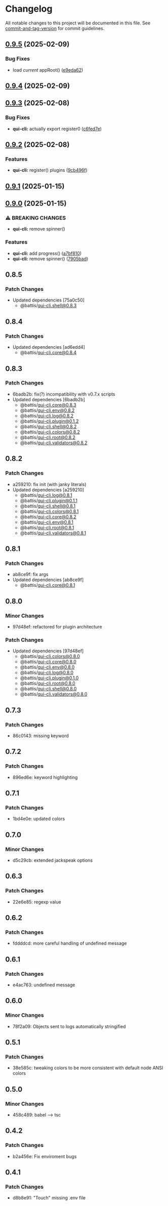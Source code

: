 # Changelog

All notable changes to this project will be documented in this file. See [commit-and-tag-version](https://github.com/absolute-version/commit-and-tag-version) for commit guidelines.

## [0.9.5](https://github.com/battis/qui-cli/compare/qui-cli/0.9.4...qui-cli/0.9.5) (2025-02-09)


### Bug Fixes

* load _current_ appRoot() ([e9eda62](https://github.com/battis/qui-cli/commit/e9eda6267532ff998ee9c59ec3fb07ed713b7dd9))

## [0.9.4](https://github.com/battis/qui-cli/compare/qui-cli/0.9.3...qui-cli/0.9.4) (2025-02-09)

## [0.9.3](https://github.com/battis/qui-cli/compare/qui-cli/0.9.2...qui-cli/0.9.3) (2025-02-08)


### Bug Fixes

* **qui-cli:** actually export register0 ([c6fed7e](https://github.com/battis/qui-cli/commit/c6fed7e38068c47edf4bb623b14cff027abaa186))

## [0.9.2](https://github.com/battis/qui-cli/compare/qui-cli/0.9.1...qui-cli/0.9.2) (2025-02-08)


### Features

* **qui-cli:** register() plugins ([9cb496f](https://github.com/battis/qui-cli/commit/9cb496f0522012262a22f6c81495f7d43561b32a))

## [0.9.1](https://github.com/battis/qui-cli/compare/qui-cli/0.9.0...qui-cli/0.9.1) (2025-01-15)

## [0.9.0](https://github.com/battis/qui-cli/compare/qui-cli/0.8.5...qui-cli/0.9.0) (2025-01-15)


### ⚠ BREAKING CHANGES

* **qui-cli:** remove spinner()

### Features

* **qui-cli:** add progress() ([a7bf810](https://github.com/battis/qui-cli/commit/a7bf8108e284a64df236940305426a6b14ae059b))
* **qui-cli:** remove spinner() ([7905bad](https://github.com/battis/qui-cli/commit/7905bad6e79328772191b7182083b06f8ebea6cd))

## 0.8.5

### Patch Changes

- Updated dependencies [75a0c50]
  - @battis/qui-cli.shell@0.8.3

## 0.8.4

### Patch Changes

- Updated dependencies [ad6edd4]
  - @battis/qui-cli.core@0.8.4

## 0.8.3

### Patch Changes

- 6badb2b: fix(?) incompatibility with v0.7.x scripts
- Updated dependencies [6badb2b]
  - @battis/qui-cli.core@0.8.3
  - @battis/qui-cli.env@0.8.2
  - @battis/qui-cli.log@0.8.2
  - @battis/qui-cli.plugin@0.1.2
  - @battis/qui-cli.shell@0.8.2
  - @battis/qui-cli.colors@0.8.2
  - @battis/qui-cli.root@0.8.2
  - @battis/qui-cli.validators@0.8.2

## 0.8.2

### Patch Changes

- a259210: fix init (with janky literals)
- Updated dependencies [a259210]
  - @battis/qui-cli.log@0.8.1
  - @battis/qui-cli.plugin@0.1.1
  - @battis/qui-cli.shell@0.8.1
  - @battis/qui-cli.colors@0.8.1
  - @battis/qui-cli.core@0.8.2
  - @battis/qui-cli.env@0.8.1
  - @battis/qui-cli.root@0.8.1
  - @battis/qui-cli.validators@0.8.1

## 0.8.1

### Patch Changes

- ab8ce9f: fix args
- Updated dependencies [ab8ce9f]
  - @battis/qui-cli.core@0.8.1

## 0.8.0

### Minor Changes

- 97d48ef: refactored for plugin architecture

### Patch Changes

- Updated dependencies [97d48ef]
  - @battis/qui-cli.colors@0.8.0
  - @battis/qui-cli.core@0.8.0
  - @battis/qui-cli.env@0.8.0
  - @battis/qui-cli.log@0.8.0
  - @battis/qui-cli.plugin@0.1.0
  - @battis/qui-cli.root@0.8.0
  - @battis/qui-cli.shell@0.8.0
  - @battis/qui-cli.validators@0.8.0

## 0.7.3

### Patch Changes

- 86c0143: missing keyword

## 0.7.2

### Patch Changes

- 896ed6e: keyword highlighting

## 0.7.1

### Patch Changes

- 1bd4e0e: updated colors

## 0.7.0

### Minor Changes

- d5c29cb: extended jackspeak options

## 0.6.3

### Patch Changes

- 22e6e85: regexp value

## 0.6.2

### Patch Changes

- fddddcd: more careful handling of undefined message

## 0.6.1

### Patch Changes

- e4ac763: undefined message

## 0.6.0

### Minor Changes

- 78f2a09: Objects sent to logs automatically stringified

## 0.5.1

### Patch Changes

- 38e585c: tweaking colors to be more consistent with default node ANSI colors

## 0.5.0

### Minor Changes

- 458c489: babel --> tsc

## 0.4.2

### Patch Changes

- b2a456e: Fix enviroment bugs

## 0.4.1

### Patch Changes

- d8b8e91: "Touch" missing .env file
